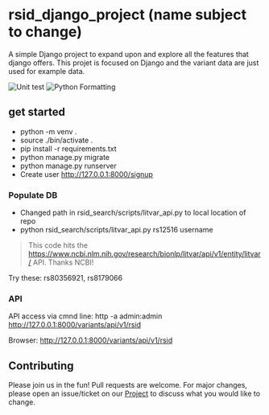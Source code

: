 # rsid_django_project (name subject to change)
A simple Django project to expand upon and explore all the features that django offers.
This projet is focused on Django and the variant data are just used for example data.

![Unit test](https://github.com/cjvillar/rsid_django_project/actions/workflows/run_django_test.yml/badge.svg)
![Python Formatting](https://github.com/cjvillar/rsid_django_project/actions/workflows/black_format.yml/badge.svg?branch=main)


## get started
- python -m venv . 
- source ./bin/activate . 
- pip install -r requirements.txt
- python manage.py migrate
- python manage.py runserver
- Create user http://127.0.0.1:8000/signup

### Populate DB

- Changed path in rsid_search/scripts/litvar_api.py to local location of repo
- python rsid_search/scripts/litvar_api.py rs12516 username
> This code hits the https://www.ncbi.nlm.nih.gov/research/bionlp/litvar/api/v1/entity/litvar/ API. Thanks NCBI! 

Try these: rs80356921, rs8179066

### API
API access via cmnd line:
http -a admin:admin http://127.0.0.1:8000/variants/api/v1/rsid

Browser: http://127.0.0.1:8000/variants/api/v1/rsid

## Contributing
Please join us in the fun! Pull requests are welcome. For major changes, please open an issue/ticket on our [Project](https://github.com/orgs/the-metadata-dog/projects?type=new) to discuss what you would like to change.



